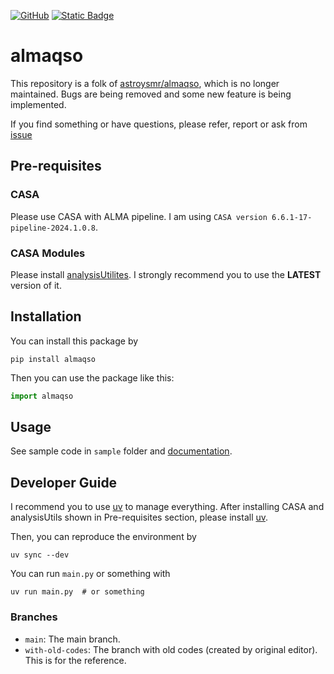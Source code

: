 <a href='https://github.com/akimasanishida/almaqso' target="_blank"><img alt='GitHub' src='https://img.shields.io/badge/GitHub_Repository-100000?style=flat&logo=GitHub&logoColor=white&labelColor=black&color=FFFFFF'/></a>
[![Static Badge](https://img.shields.io/badge/docs-GitHub%20Pages-blue?logo=GitHub)](https://akimasanishida.github.io/almaqso/)

# almaqso

This repository is a folk of [astroysmr/almaqso](https://github.com/astroysmr/almaqso), which is no longer maintained.
Bugs are being removed and some new feature is being implemented.

If you find something or have questions, please refer, report or ask from [issue](https://github.com/akimasanishida/almaqso/issues)

## Pre-requisites

### CASA

Please use CASA with ALMA pipeline. I am using `CASA version 6.6.1-17-pipeline-2024.1.0.8`.

### CASA Modules

Please install [analysisUtilites](https://zenodo.org/records/17252072).
I strongly recommend you to use the **LATEST** version of it.

## Installation

You can install this package by

```shell
pip install almaqso
```

Then you can use the package like this:

```python
import almaqso
```

## Usage

See sample code in `sample` folder and [documentation](https://akimasanishida.github.io/almaqso/).

## Developer Guide

I recommend you to use [uv](https://github.com/astral-sh/uv) to manage everything.
After installing CASA and analysisUtils shown in Pre-requisites section, please install [uv](https://github.com/astral-sh/uv).

Then, you can reproduce the environment by

```shell
uv sync --dev
```

You can run `main.py` or something with

```shell
uv run main.py  # or something
```

### Branches

- `main`: The main branch.
- `with-old-codes`: The branch with old codes (created by original editor). This is for the reference.
